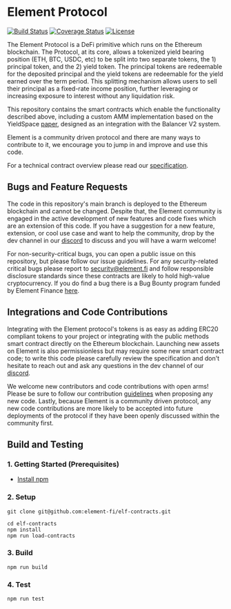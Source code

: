# Element Protocol

[![Build Status](https://github.com/element-fi/elf-contracts/workflows/Tests/badge.svg)](https://github.com/element-fi/elf-contracts/actions)
[![Coverage Status](https://coveralls.io/repos/github/element-fi/elf-contracts/badge.svg?branch=main&service=github&t=7FWsvc)](https://coveralls.io/github/element-fi/elf-contracts?branch=main)
[![License](https://img.shields.io/badge/License-Apache%202.0-blue.svg)](https://github.com/element-fi/elf-contracts/blob/master/LICENSE)

The Element Protocol is a DeFi primitive which runs on the Ethereum blockchain. The Protocol, at its core, allows a tokenized yield bearing position (ETH, BTC, USDC, etc) to be split into two separate tokens, the 1) principal token, and the 2) yield token. The principal tokens are redeemable for the deposited principal and the yield tokens are redeemable for the yield earned over the term period. This splitting mechanism allows users to sell their principal as a fixed-rate income position, further leveraging or increasing exposure to interest without any liquidation risk.

This repository contains the smart contracts which enable the functionality described above, including a custom AMM implementation based on the YieldSpace [paper](https://yield.is/YieldSpace.pdf), designed as an integration with the Balancer V2 system.

Element is a community driven protocol and there are many ways to contribute to it, we encourage you to jump in and improve and use this code.

For a technical contract overview please read our [specification](https://github.com/element-fi/elf-contracts/blob/master/SPECIFICATION.md).

## Bugs and Feature Requests

The code in this repository's main branch is deployed to the Ethereum blockchain and cannot be changed. Despite that, the Element community is engaged in the active development of new features and code fixes which are an extension of this code. If you have a suggestion for a new feature, extension, or cool use case and want to help the community, drop by the dev channel in our [discord](https://discord.com/invite/JpctS728r9) to discuss and you will have a warm welcome!

For non-security-critical bugs, you can open a public issue on this repository, but please follow our issue guidelines. For any security-related critical bugs please report to security@element.fi and follow responsible disclosure standards since these contracts are likely to hold high-value cryptocurrency. If you do find a bug there is a Bug Bounty program funded by Element Finance [here](https://element.fi/security). 

## Integrations and Code Contributions

Integrating with the Element protocol's tokens is as easy as adding ERC20 compliant tokens to your project or integrating with the public methods smart contract directly on the Ethereum blockchain. Launching new assets on Element is also permissionless but may require some new smart contract code; to write this code please carefully review the specification and don't hesitate to reach out and ask any questions in the dev channel of our [discord](https://discord.com/invite/JpctS728r9).

We welcome new contributors and code contributions with open arms! Please be sure to follow our contribution [guidelines](https://github.com/element-fi/elf-contracts/blob/master/CONTRIBUTING.md) when proposing any new code. Lastly, because Element is a community driven protocol, any new code contributions are more likely to be accepted into future deployments of the protocol if they have been openly discussed within the community first.

## Build and Testing

### 1. Getting Started (Prerequisites)

- [Install npm](https://nodejs.org/en/download/)

### 2. Setup

```
git clone git@github.com:element-fi/elf-contracts.git
```

```
cd elf-contracts
npm install
npm run load-contracts
```

### 3. Build

```
npm run build
```

### 4. Test

```
npm run test
```
